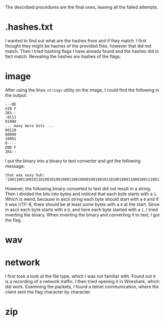 The described procedures are the final ones, leaving all the failed attempts.

# .hashes.txt

I wanted to find out what are the hashes from and if they match. I first thought they might be hashes of the provided files, however that did not match.
Then I tried hashing flags I have already found and the hashes did in fact match.
Revealing the hashes are hashes of the flags.

# image

After using the linux `strings` utility on the image, I could find the following in the output:
```
---BE
GIN F
IKS--
-0111
01000
... many more bits ...
00110
00000
10001
0----
END F
IKS--
```
I put the binary into a binary to text converter and got the following message:
```
that was easy huh: "1001100110010110100101001000110010000100100101101001000110001001110011001000110111001000110011001001101110100000110001111100101111001000110010111100100111001010110010101100100110000010"
```
However, the following binary converted to text did not result in a string.
Then I divided the bits into bytes and noticed that each byte starts with a `1`.
Which is weird, because in ascii string each byte should start with a `0` and if it was UTF-8, there should be at least some bytes with a `0` at the start.
Since in ascii each byte starts with a `0`, and here each byte started with a `1`, I tried inverting the binary.
When inverting the binary and converting it to text, I got the flag.

# wav

# network

I first took a look at the file type, which I was not familiar with.
Found out it is a recording of a network traffic.
I then tried opening it in Wireshark, which did work.
Examining the packets, I found a telnet communication, where the client sent the flag character by character.

# zip